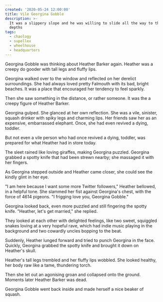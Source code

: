 ```yaml
---
created: '2020-05-24 12:00:00'
title: Vile Georgina Gobble
description: >-
  It was a slippery slope and he was willing to slide all the way to the deepest
  depths
tags:
  - chaology
  - supellex
  - wheelhouse
  - headquarters
---
```


Georgina Gobble was thinking about Heather Barker again. Heather was a creepy do gooder with tall legs and fluffy lips.

Georgina walked over to the window and reflected on her derelict surroundings. She had always loved pretty Falmouth with its bad, bright beaches. It was a place that encouraged her tendency to feel sparkly.

Then she saw something in the distance, or rather someone. It was the a creepy figure of Heather Barker.

Georgina gulped. She glanced at her own reflection. She was a vile, sinister, squash drinker with spiky legs and charming lips. Her friends saw her as an expensive, embarrassed elephant. Once, she had even revived a dying, toddler.

But not even a vile person who had once revived a dying, toddler, was prepared for what Heather had in store today.

The sleet rained like loving giraffes, making Georgina puzzled. Georgina grabbed a spotty knife that had been strewn nearby; she massaged it with her fingers.

As Georgina stepped outside and Heather came closer, she could see the kindly glint in her eye.

"I am here because I want some more Twitter followers," Heather bellowed, in a helpful tone. She slammed her fist against Georgina's chest, with the force of 4614 pigeons. "I frigging love you, Georgina Gobble."

Georgina looked back, even more puzzled and still fingering the spotty knife. "Heather, let's get married," she replied.

They looked at each other with delighted feelings, like two sweet, squiggled snakes loving at a very hopeful rave, which had indie music playing in the background and two cowardly uncles bopping to the beat.

Suddenly, Heather lunged forward and tried to punch Georgina in the face. Quickly, Georgina grabbed the spotty knife and brought it down on Heather's skull.

Heather's tall legs trembled and her fluffy lips wobbled. She looked healthy, her body raw like a tame, thundering torch.

Then she let out an agonising groan and collapsed onto the ground. Moments later Heather Barker was dead.

Georgina Gobble went back inside and made herself a nice beaker of squash.

